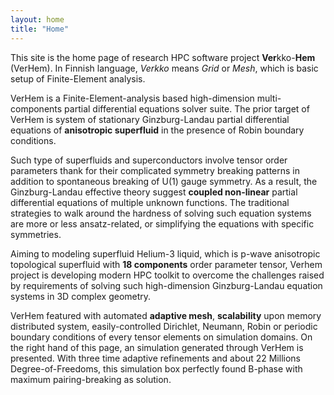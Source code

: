 ```yaml
---
layout: home
title: "Home"
---
```


This site is the home page of research HPC software project **Ver**kko-**Hem** (VerHem). In Finnish language, *Verkko* means *Grid* or *Mesh*, which is basic setup of Finite-Element analysis.

VerHem is a Finite-Element-analysis based high-dimension multi-components partial differential equations solver suite. The prior target of VerHem is system of stationary Ginzburg-Landau partial differential equations of **anisotropic superfluid** in the presence of Robin boundary conditions. 

Such type of superfluids and superconductors involve tensor order parameters thank for their complicated symmetry breaking patterns in addition to spontaneous breaking of U(1) gauge symmetry. As a result, the Ginzburg-Landau effective theory suggest **coupled non-linear** partial differential equations of multiple unknown functions. The traditional strategies to walk around the hardness of solving such equation systems are more or less ansatz-related, or simplifying the equations with specific symmetries. 

Aiming to modeling superfluid Helium-3 liquid, which is p-wave anisotropic topological superfluid with **18 components** order parameter tensor, Verhem project is developing modern HPC toolkit to overcome the challenges raised by requirements of solving such high-dimension Ginzburg-Landau equation systems in 3D complex geometry. 

VerHem featured with automated **adaptive mesh**, **scalability** upon memory distributed system, easily-controlled Dirichlet, Neumann, Robin or periodic boundary conditions of every tensor elements on simulation domains. On the right hand of this page, an simulation generated through VerHem is presented. With three time adaptive refinements and about 22 Millions Degree-of-Freedoms, this simulation box perfectly found B-phase with maximum pairing-breaking as solution.      
